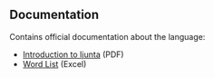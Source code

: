 ## Documentation

Contains official documentation about the language:

* [Introduction to Ijunta](Introduction%20to%20Ijunta.pdf) (PDF)
* [Word List](Ijunta%20word%20list.xlsx) (Excel)
